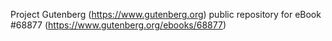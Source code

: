 Project Gutenberg (https://www.gutenberg.org) public repository for
eBook #68877 (https://www.gutenberg.org/ebooks/68877)
